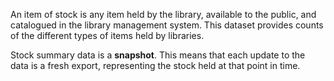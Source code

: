 An item of stock is any item held by the library, available to the public, and catalogued in the library management system. This dataset provides counts of the different types of items held by libraries.

Stock summary data is a **snapshot**. This means that each update to the data is a fresh export, representing the stock held at that point in time.

